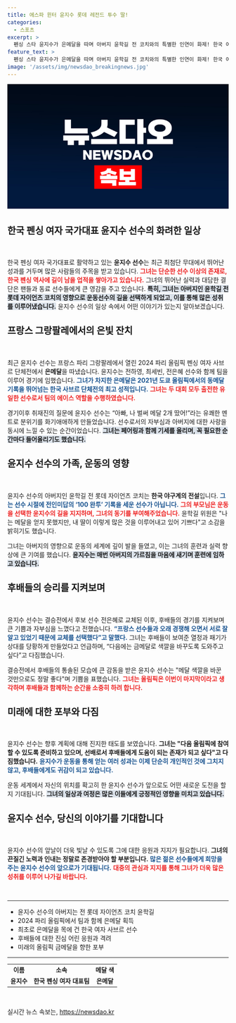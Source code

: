 ```yaml
---
title: 에스파 윈터 윤지수 롯데 레전드 투수 딸!
categories:
  - 스포츠
excerpt: >
  펜싱 스타 윤지수가 은메달을 따며 아버지 윤학길 전 코치와의 특별한 인연이 화제! 한국 여자 사브르 최초 은메달의 기쁨을 전하며 후배들에게 금메달을 꿈꾼다는 윤지수, 그의 진솔한 이야기와 우아한 경기 여정을 만나보세요!
feature_text: >
  펜싱 스타 윤지수가 은메달을 따며 아버지 윤학길 전 코치와의 특별한 인연이 화제! 한국 여자 사브르 최초 은메달의 기쁨을 전하며 후배들에게 금메달을 꿈꾼다는 윤지수, 그의 진솔한 이야기와 우아한 경기 여정을 만나보세요!
image: '/assets/img/newsdao_breakingnews.jpg'
---
```


<p><img src="/assets/img/newsdao_breakingnews.jpg" alt="cryptoinkorea 속보" /></p>

<h2 data-ke-size="size26">한국 펜싱 여자 국가대표 윤지수 선수의 화려한 일상</h2>

<p data-ke-size="size16">&nbsp;</p>

<p>한국 펜싱 여자 국가대표로 활약하고 있는 <b>윤지수 선수</b>는 최근 최첨단 무대에서 뛰어난 성과를 거두며 많은 사람들의 주목을 받고 있습니다. <b><span style="color: #ee2323;">그녀는 단순한 선수 이상의 존재로, 한국 펜싱 역사에 길이 남을 업적을 쌓아가고 있습니다.</span></b> 그녀의 뛰어난 실력과 대담한 결단은 팬들과 동료 선수들에게 큰 영감을 주고 있습니다. <b><span style="background-color: #21538527;">특히, 그녀는 아버지인 윤학길 전 롯데 자이언츠 코치의 영향으로 운동선수의 길을 선택하게 되었고, 이를 통해 많은 성취를 이루어냈습니다.</span></b> 윤지수 선수의 일상 속에서 어떤 이야기가 있는지 알아보겠습니다.</p>

<h2 data-ke-size="size26">프랑스 그랑팔레에서의 은빛 잔치</h2>

<p data-ke-size="size16">&nbsp;</p>

<p>최근 윤지수 선수는 프랑스 파리 그랑팔레에서 열린 2024 파리 올림픽 펜싱 여자 사브르 단체전에서 <b>은메달</b>을 따냈습니다. 윤지수는 전하영, 최세빈, 전은혜 선수와 함께 팀을 이루어 경기에 임했습니다. <b><span style="color: #1a5490;">그녀가 차지한 은메달은 2021년 도쿄 올림픽에서의 동메달 기록을 뛰어넘는 한국 사브르 단체전의 최고 성적입니다.</span></b> <b><span style="color: #ee2323;">그녀는 두 대회 모두 출전한 유일한 선수로서 팀의 에이스 역할을 수행하였습니다.</span></b> </p>

<p>경기이후 취재진의 질문에 윤지수 선수는 “아빠, 나 벌써 메달 2개 땄어!”라는 유쾌한 멘트로 분위기를 화기애애하게 만들었습니다. 선수로서의 자부심과 아버지에 대한 사랑을 동시에 느낄 수 있는 순간이었습니다. <b><span style="background-color: #21538527;">그녀는 페어링과 함께 기세를 올리며, 꼭 필요한 순간마다 들어올리기도 했습니다.</span></b></p>

<h2 data-ke-size="size26">윤지수 선수의 가족, 운동의 영향</h2>

<p data-ke-size="size16">&nbsp;</p>

<p>윤지수 선수의 아버지인 윤학길 전 롯데 자이언츠 코치는 <b>한국 야구계의 전설</b>입니다. <b><span style="color: #1a5490;">그는 선수 시절에 전인미답의 ‘100 완투’ 기록을 세운 선수가 아닙니다.</span></b> <b><span style="color: #ee2323;">그의 부모님은 운동을 선택한 윤지수의 길을 지지하며, 그녀의 동기를 부여해주었습니다.</span></b> 윤학길 위원은 "나는 메달을 얻지 못했지만, 내 딸이 이렇게 많은 것을 이루어내고 있어 기쁘다"고 소감을 밝히기도 했습니다.</p>

<p>그녀는 아버지의 영향으로 운동의 세계에 깊이 발을 들였고, 이는 그녀의 훈련과 실력 향상에 큰 기여를 했습니다. <b><span style="background-color: #21538527;">윤지수는 매번 아버지의 가르침을 마음에 새기며 훈련에 임하고 있습니다.</span></b></p>

<h2 data-ke-size="size26">후배들의 승리를 지켜보며</h2>

<p data-ke-size="size16">&nbsp;</p>

<p>윤지수 선수는 결승전에서 후보 선수 전은혜로 교체된 이후, 후배들의 경기를 지켜보며 큰 기쁨과 자부심을 느꼈다고 전했습니다. <b><span style="color: #1a5490;">“프랑스 선수들과 오래 경쟁해 오면서 서로 잘 알고 있었기 때문에 교체를 선택했다”고 말했다.</span></b> 그녀는 후배들이 보여준 열정과 패기가 상대를 당황하게 만들었다고 언급하며, “다음에는 금메달로 색깔을 바꾸도록 도와주고 싶다”고 다짐했습니다.</p>

<p>결승전에서 후배들의 통솔된 모습에 큰 감동을 받은 윤지수 선수는 "메달 색깔을 바꾼 것만으로도 정말 좋다"며 기쁨을 표했습니다. <b><span style="color: #ee2323;">그녀는 올림픽은 이번이 마지막이라고 생각하며 후배들과 함께하는 순간을 소중히 하려 합니다.</span></b></p>

<h2 data-ke-size="size26">미래에 대한 포부와 다짐</h2>

<p data-ke-size="size16">&nbsp;</p>

<p>윤지수 선수는 향후 계획에 대해 진지한 태도를 보였습니다. <b>그녀는 "다음 올림픽에 참여할 수 있도록 준비하고 있으며, 선배로서 후배들에게 도움이 되는 존재가 되고 싶다"고 다짐했습니다.</b> <b><span style="color: #1a5490;">윤지수가 운동을 통해 얻는 여러 성과는 이제 단순히 개인적인 것에 그치지 않고, 후배들에게도 귀감이 되고 있습니다.</span></b></p>

<p>운동 세계에서 자신의 위치를 확고히 한 윤지수 선수가 앞으로도 어떤 새로운 도전을 할지 기대됩니다. <b><span style="background-color: #21538527;">그녀의 일상과 여정은 많은 이들에게 긍정적인 영향을 미치고 있습니다.</span></b></p>

<h2 data-ke-size="size26">윤지수 선수, 당신의 이야기를 기대합니다</h2>

<p data-ke-size="size16">&nbsp;</p>

<p>윤지수 선수의 앞날이 더욱 빛날 수 있도록 그에 대한 응원과 지지가 필요합니다. <b>그녀의 끈질긴 노력과 인내는 정말로 존경받아야 할 부분입니다.</b> <b><span style="color: #1a5490;">많은 젊은 선수들에게 희망을 주는 윤지수 선수의 앞으로가 기대됩니다.</span></b> <b><span style="color: #ee2323;">대중의 관심과 지지를 통해 그녀가 더욱 많은 성취를 이루어 나가길 바랍니다.</span></b></p>

<p data-ke-size="size16">&nbsp;</p>

<hr>

<ul>
    <li>윤지수 선수의 아버지는 전 롯데 자이언츠 코치 윤학길</li>
    <li>2024 파리 올림픽에서 팀과 함께 은메달 획득</li>
    <li>최초로 은메달을 목에 건 한국 여자 사브르 선수</li>
    <li>후배들에 대한 진심 어린 응원과 격려</li>
    <li>미래의 올림픽 금메달을 향한 포부</li>
</ul>

<hr>

<table style="width: 100%;">
    <tr>
        <td style="text-align: center; height: 17px;"><b>이름</b></td>
        <td style="text-align: center; height: 17px;"><b>소속</b></td>
        <td style="text-align: center; height: 17px;"><b>메달 색</b></td>
    </tr>
    <tr>
        <td style="text-align: center; height: 17px;"><b>윤지수</b></td>
        <td style="text-align: center; height: 17px;"><b>한국 펜싱 여자 대표팀</b></td>
        <td style="text-align: center; height: 17px;"><b>은메달</b></td>
    </tr>
</table>

<p data-ke-size="size16">&nbsp;</p>
실시간 뉴스 속보는, <a href="https://newsdao.kr" rel="dofollow">https://newsdao.kr</a>


